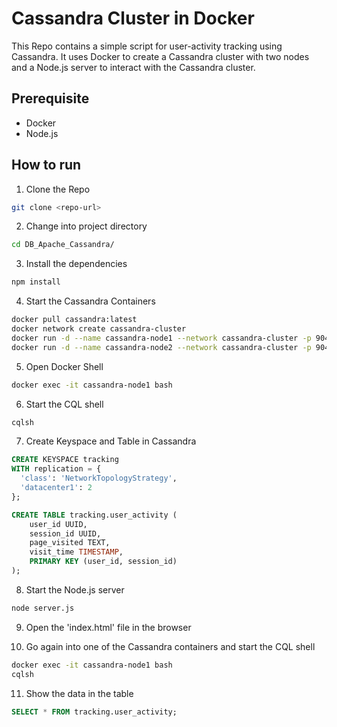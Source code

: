 <!-- @REM This Batch file is used to start two Cassandra containers in Docker

@REM Pull the latest Cassandra image from Docker Hub
docker pull cassandra:latest

@REM Create Docker network
docker network create cassandra-cluster

@REM Start first Cassandra container
docker run -d --name cassandra-node1 --network cassandra-cluster -p 9042:9042 cassandra:latest

@REM Start second Cassandra container
docker run -d --name cassandra-node2 --network cassandra-cluster -p 9043:9042 -e CASSANDRA_SEEDS=cassandra-node1 cassandra:latest

@REM Display the status of the Cassandra containers
docker ps

@REM Go into the first Cassandra container
docker exec -it cassandra-node1 bash

@REM Start the CQL shell
cqlsh

@REM Create Keyspace and Table in Cassandra
CREATE KEYSPACE tracking
WITH replication = {
  'class': 'NetworkTopologyStrategy',
  'datacenter1': 2
};

CREATE TABLE tracking.user_activity (
    user_id UUID,
    session_id UUID,
    page_visited TEXT,
    visit_time TIMESTAMP,
    PRIMARY KEY (user_id, session_id)
);

@REM Left the CQL shell and the first Cassandra container
exit
exit

@REM Display the status of the Cassandra containers
docker ps -->


# Cassandra Cluster in Docker

This Repo contains a simple script for user-activity tracking using Cassandra. It uses Docker to create a Cassandra cluster with two nodes and a Node.js server to interact with the Cassandra cluster.

## Prerequisite

- Docker
- Node.js

## How to run

1. Clone the Repo

```bash
git clone <repo-url>
```

2. Change into project directory

```bash
cd DB_Apache_Cassandra/
```

3. Install the dependencies

```bash
npm install
```

4. Start the Cassandra Containers

```bash
docker pull cassandra:latest
docker network create cassandra-cluster
docker run -d --name cassandra-node1 --network cassandra-cluster -p 9042:9042 cassandra:latest
docker run -d --name cassandra-node2 --network cassandra-cluster -p 9043:9042 -e CASSANDRA_SEEDS=cassandra-node1 cassandra:latest
```

5. Open Docker Shell

```bash
docker exec -it cassandra-node1 bash
```

6. Start the CQL shell

```bash
cqlsh
```

7. Create Keyspace and Table in Cassandra

```sql
CREATE KEYSPACE tracking
WITH replication = {
  'class': 'NetworkTopologyStrategy',
  'datacenter1': 2
};

CREATE TABLE tracking.user_activity (
    user_id UUID,
    session_id UUID,
    page_visited TEXT,
    visit_time TIMESTAMP,
    PRIMARY KEY (user_id, session_id)
);
```

8. Start the Node.js server

```bash
node server.js
```

9. Open the 'index.html' file in the browser

10. Go again into one of the Cassandra containers and start the CQL shell

```bash
docker exec -it cassandra-node1 bash
cqlsh
```

11. Show the data in the table

```sql
SELECT * FROM tracking.user_activity;
```
